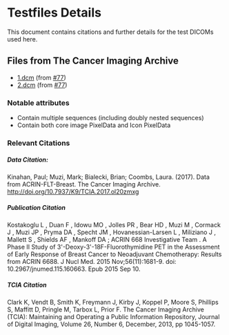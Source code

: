 # Testfiles Details

This document contains citations and further details for the test DICOMs used here.


## Files from The Cancer Imaging Archive
* [1.dcm](testfiles/1.dcm) (from [#77](https://github.com/suyashkumar/dicom/issues/77))
* [2.dcm](testfiles/1.dcm) (from [#77](https://github.com/suyashkumar/dicom/issues/77))

### Notable attributes
* Contain multiple sequences (including doubly nested sequences)
* Contain both core image PixelData and Icon PixelData

### Relevant Citations
##### Data Citation:
Kinahan, Paul; Muzi, Mark; Bialecki, Brian; Coombs, Laura. (2017). Data from ACRIN-FLT-Breast. The Cancer Imaging Archive. http://doi.org/10.7937/K9/TCIA.2017.ol20zmxg

##### Publication Citation
Kostakoglu L ,  Duan F ,  Idowu MO ,  Jolles PR ,  Bear HD ,  Muzi M ,  Cormack J ,  Muzi JP ,  Pryma DA ,  Specht JM ,  Hovanessian-Larsen L ,  Miliziano J ,  Mallett S ,  Shields AF ,  Mankoff DA ;  ACRIN 668 Investigative Team . A Phase II Study of 3'-Deoxy-3'-18F-Fluorothymidine PET in the Assessment of Early Response of Breast Cancer to Neoadjuvant Chemotherapy: Results from ACRIN 6688. J Nucl Med. 2015 Nov;56(11):1681-9. doi: 10.2967/jnumed.115.160663. Epub 2015 Sep 10. 

##### TCIA Citation
Clark K, Vendt B, Smith K, Freymann J, Kirby J, Koppel P, Moore S, Phillips S, Maffitt D, Pringle M, Tarbox L, Prior F. The Cancer Imaging Archive (TCIA): Maintaining and Operating a Public Information Repository, Journal of Digital Imaging, Volume 26, Number 6, December, 2013, pp 1045-1057.